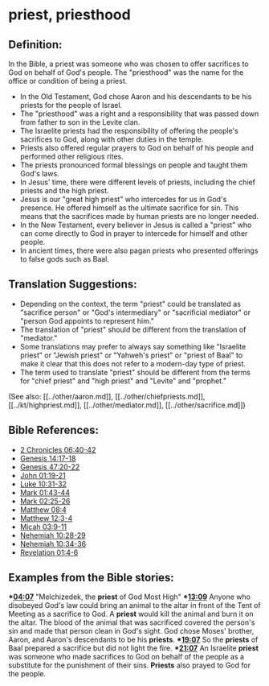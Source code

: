 # priest, priesthood #

## Definition: ##

In the Bible, a priest was someone who was chosen to offer sacrifices to God on behalf of God's people. The "priesthood" was the name for the office or condition of being a priest.

* In the Old Testament, God chose Aaron and his descendants to be his priests for the people of Israel.
* The "priesthood" was a right and a responsibility that was passed down from father to son in the Levite clan.
* The Israelite priests had the responsibility of offering the people's sacrifices to God, along with other duties in the temple.
* Priests also offered regular prayers to God on behalf of his people and performed other religious rites.
* The priests pronounced formal blessings on people and taught them God's laws.
* In Jesus' time, there were different levels of priests, including the chief priests and the high priest.
* Jesus is our "great high priest" who intercedes for us in God's presence. He offered himself as the ultimate sacrifice for sin. This means that the sacrifices made by human priests are no longer needed.
* In the New Testament, every believer in Jesus is called a "priest" who can come directly to God in prayer to intercede for himself and other people.
* In ancient times, there were also pagan priests who presented offerings to false gods such as Baal.

## Translation Suggestions: ##

* Depending on the context, the term "priest" could be translated as "sacrifice person" or "God's intermediary" or "sacrificial mediator" or "person God appoints to represent him."
* The translation of "priest" should be different from the translation of "mediator."
* Some translations may prefer to always say something like "Israelite priest" or "Jewish priest" or "Yahweh's priest" or "priest of Baal" to make it clear that this does not refer to a modern-day type of priest.
* The term used to translate "priest" should be different from the terms for "chief priest" and "high priest" and "Levite" and "prophet."

(See also: [[../other/aaron.md]], [[../other/chiefpriests.md]], [[../kt/highpriest.md]], [[../other/mediator.md]], [[../other/sacrifice.md]])

## Bible References: ##

* [2 Chronicles 06:40-42](en/tn/2ch/help/06/40)
* [Genesis 14:17-18](en/tn/gen/help/14/17)
* [Genesis 47:20-22](en/tn/gen/help/47/20)
* [John 01:19-21](en/tn/jhn/help/01/19)
* [Luke 10:31-32](en/tn/luk/help/10/31)
* [Mark 01:43-44](en/tn/mrk/help/01/43)
* [Mark 02:25-26](en/tn/mrk/help/02/25)
* [Matthew 08:4](en/tn/mat/help/08/04)
* [Matthew 12:3-4](en/tn/mat/help/12/03)
* [Micah 03:9-11](en/tn/mic/help/03/09)
* [Nehemiah 10:28-29](en/tn/neh/help/10/28)
* [Nehemiah 10:34-36](en/tn/neh/help/10/34)
* [Revelation 01:4-6](en/tn/rev/help/01/04)

## Examples from the Bible stories: ##

  __*[04:07](en/tn/obs/help/04/07)__ "Melchizedek, the __priest__ of God Most High"
  __*[13:09](en/tn/obs/help/13/09)__ Anyone who disobeyed God's law could bring an animal to the altar in front of the Tent of Meeting as a sacrifice to God. A __priest__ would kill the animal and burn it on the altar. The blood of the animal that was sacrificed covered the person's sin and made that person clean in God's sight. God chose Moses' brother, Aaron, and Aaron's descendants to be his __priests__.
  __*[19:07](en/tn/obs/help/19/07)__ So the __priests__ of Baal prepared a sacrifice but did not light the fire.
  __*[21:07](en/tn/obs/help/21/07)__ An Israelite __priest__ was someone who made sacrifices to God on behalf of the people as a substitute for the punishment of their sins. __Priests__ also prayed to God for the people.